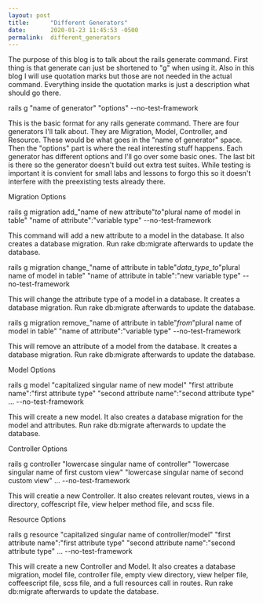 ```yaml
---
layout: post
title:      "Different Generators"
date:       2020-01-23 11:45:53 -0500
permalink:  different_generators
---
```


The purpose of this blog is to talk about the rails generate command. First thing is that generate can just be shortened to "g" when using it. Also in this blog I will use quotation marks but those are not needed in the actual command. Everything inside the quotation marks is just a description what should go there.

rails g
"name of generator"
"options"
--no-test-framework

This is the basic format for any rails generate command. There are four generators I'll talk about. They are Migration, Model, Controller, and Resource. These would be what goes in the "name of generator" space. Then the "options" part is where the real interesting stuff happens. Each generator has different options and I'll go over some basic ones. The last bit is there so the generator doesn't build out extra test suites. While testing is important it is convient for small labs and lessons to forgo this so it doesn't interfere with the preexisting tests already there.


Migration Options

rails g migration
add_"name of new attribute"_to_"plural name of model in table"
"name of attribute":"variable type"
--no-test-framework

This command will add a new attribute to a model in the database. It also creates a database migration. Run rake db:migrate afterwards to update the database.


rails g migration
change_"name of attribute in table"_data_type_to_"plural name of model in table"
"name of attribute in table":"new variable type"
--no-test-framework

This will change the attribute type of a model in a database. It creates a database migration. Run rake db:migrate afterwards to update the database.


rails g migration
remove_"name of attribute in table"_from_"plural name of model in table"
"name of attribute":"variable type"
--no-test-framework

This will remove an attribute of a model from the database. It creates a database migration. Run rake db:migrate afterwards to update the database.


Model Options

rails g model
"capitalized singular name of new model"
"first attribute name":"first attribute type"
"second attribute name":"second attribute type"
...
--no-test-framework

This will create a new model. It also creates a database migration for the model and attributes. Run rake db:migrate afterwards to update the database.


Controller Options

rails g controller
"lowercase singular name of controller"
"lowercase singular name of first custom view"
"lowercase singular name of second custom view"
...
--no-test-framework

This will creatie a new Controller. It also creates relevant routes, views in a directory, coffescript file, view helper method file, and scss file.


Resource Options

rails g resource
"capitalized singular name of controller/model"
"first attribute name":"first attribute type"
"second attribute name":"second attribute type"
...
--no-test-framework

This will create a new Controller and Model. It also creates a database migration, model file, controller file, empty view directory, view helper file, coffeescript file, scss file, and  a full resources call in routes. Run rake db:migrate afterwards to update the database.

